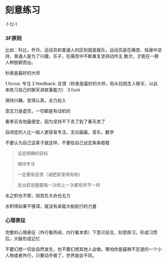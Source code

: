 # 刻意练习
·1·12·1
### 3F原则

比如：科比，乔丹，运动员和普通人的区别就是娱乐，运动员是在痛苦、枯燥中坚持，普通人是为了兴趣，乐子，在痛苦中不断重复坚持动作无  数次，才能在一群人种脱颖而出。

秒表是最好的大师

1.focus: 专注
2.feedback: 反馈（秒表是最好的大师，街头拉陌生人聊天，以此来练习自己的聊天讲故事能力）
3.fuck

保持兴趣，变得认真，全力投入

意志力是虚空，一切都是有动机的

春季买吉他最便宜，因为坚持不下去了到了春天卖了

自闭症的人比一般人更容易专注，无论画画，音乐，数学

不要认为自己这辈子就这样，不要给自己设定条条框框

> 设定明确的目标
>
> 保持专注
>
> 一定要有反馈（减肥家里得有称）
>
> 走出舒适圈要每一次和上一次都有所不一样

水之积也不厚，则其负大舟也无力

水积得如果不够深，就没有承载大船航行的力量


### 心理表征

完整的心理表征（外行看热闹，内行看本质）下意识反应，刻意练习，形成习惯后，大脑形成记忆

不要幻想一切会自然发生，也不要幻想其他人会做。哪怕你是最微不足道的一个小人物或者外行，只要动手做了，世界就会不同。